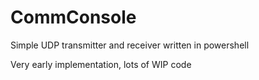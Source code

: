 # CommConsole

Simple UDP transmitter and receiver written in powershell

Very early implementation, lots of WIP code
